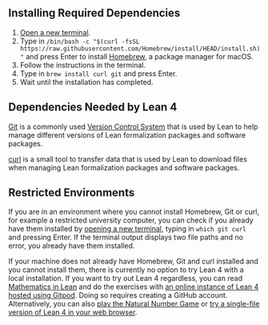 ## Installing Required Dependencies
1. [Open a new terminal](command:workbench.action.terminal.new).
2. Type in `/bin/bash -c "$(curl -fsSL https://raw.githubusercontent.com/Homebrew/install/HEAD/install.sh)"` and press Enter to install [Homebrew](https://brew.sh/), a package manager for macOS.
3. Follow the instructions in the terminal.
4. Type in `brew install curl git` and press Enter.
5. Wait until the installation has completed.

## Dependencies Needed by Lean 4
[Git](https://git-scm.com/) is a commonly used [Version Control System](https://en.wikipedia.org/wiki/Version_control) that is used by Lean to help manage different versions of Lean formalization packages and software packages.

[curl](https://curl.se/) is a small tool to transfer data that is used by Lean to download files when managing Lean formalization packages and software packages.

## Restricted Environments
If you are in an environment where you cannot install Homebrew, Git or curl, for example a restricted university computer, you can check if you already have them installed by [opening a new terminal](command:workbench.action.terminal.new), typing in `which git curl` and pressing Enter. If the terminal output displays two file paths and no error, you already have them installed.  

If your machine does not already have Homebrew, Git and curl installed and you cannot install them, there is currently no option to try Lean 4 with a local installation. If you want to try out Lean 4 regardless, you can read [Mathematics in Lean](https://leanprover-community.github.io/mathematics_in_lean/) and do the exercises with [an online instance of Lean 4 hosted using Gitpod](https://gitpod.io/#/https://github.com/leanprover-community/mathematics_in_lean). Doing so requires creating a GitHub account. Alternatively, you can also [play the Natural Number Game](https://adam.math.hhu.de/#/g/hhu-adam/NNG4) or [try a single-file version of Lean 4 in your web browser](https://live.lean-lang.org/).
